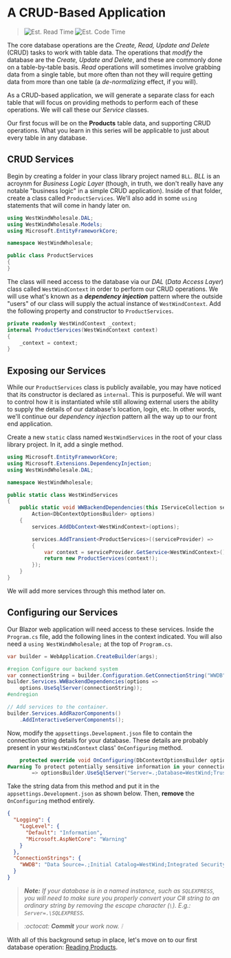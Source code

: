 # A CRUD-Based Application

> ![Est. Read Time](https://img.shields.io/badge/Read%20Time-6%20min-brightgreen)
> ![Est. Code Time](https://img.shields.io/badge/Code%20Time-18--30%20min-blue)

The core database operations are the *Create, Read, Update and Delete* (CRUD) tasks to work with table data. The operations that *modify* the database are the *Create, Update and Delete*, and these are commonly done on a table-by-table basis. *Read* operations will sometimes involve grabbing data from a single table, but more often than not they will require getting data from more than one table (a *de-normalizing* effect, if you will).

As a CRUD-based application, we will generate a separate class for each table that will focus on providing methods to perform each of these operations. We will call these our *Service* classes.

Our first focus will be on the **Products** table data, and supporting CRUD operations. What you learn in this series will be applicable to just about every table in any database.

## CRUD Services

Begin by creating a folder in your class library project named `BLL`. *BLL* is an acroynm for *Business Logic Layer* (though, in truth, we don't really have any notable "business logic" in a simple CRUD application). Inside of that folder, create a class called `ProductServices`. We'll also add in some `using` statements that will come in handy later on.

```cs
using WestWindWholesale.DAL;
using WestWindWholesale.Models;
using Microsoft.EntityFrameworkCore;

namespace WestWindWholesale;

public class ProductServices
{
}
```

The class will need access to the database via our *DAL* (*Data Access Layer*) class called `WestWindContext` in order to perform our CRUD operations. We will use what's known as a ***dependency injection*** pattern where the outside "users" of our class will supply the actual instance of `WestWindContext`. Add the following property and constructor to `ProductServices`.

```cs
private readonly WestWindContext _context;
internal ProductServices(WestWindContext context)
{
    _context = context;
}
```

## Exposing our Services

While our `ProductServices` class is publicly available, you may have noticed that its constructor is declared as `internal`. This is purposeful. We will want to control how it is instantiated while still allowing external users the ability to supply the details of our database's location, login, etc. In other words, we'll continue our *dependency injection* pattern all the way up to our front end application.

Create a new `static` class named `WestWindServices` in the root of your class library project. In it, add a single method.

```cs
using Microsoft.EntityFrameworkCore;
using Microsoft.Extensions.DependencyInjection;
using WestWindWholesale.DAL;

namespace WestWindWholesale;

public static class WestWindServices
{
    public static void WWBackendDependencies(this IServiceCollection services,
        Action<DbContextOptionsBuilder> options)
    {
        services.AddDbContext<WestWindContext>(options);

        services.AddTransient<ProductServices>((serviceProvider) =>
        {
            var context = serviceProvider.GetService<WestWindContext>();
            return new ProductServices(context!);
        });
    }
}
```

We will add more services through this method later on.

## Configuring our Services

Our Blazor web application will need access to these services. Inside the `Program.cs` file, add the following lines in the context indicated. You will also need a `using WestWindWholesale;` at the top of `Program.cs`.

```cs
var builder = WebApplication.CreateBuilder(args);

#region Configure our backend system
var connectionString = builder.Configuration.GetConnectionString("WWDB");
builder.Services.WWBackendDependencies(options =>
	options.UseSqlServer(connectionString));
#endregion

// Add services to the container.
builder.Services.AddRazorComponents()
    .AddInteractiveServerComponents();
```

Now, modify the `appsettings.Development.json` file to contain the connection string details for your database. These details are probably present in your `WestWindContext` class' `OnConfiguring` method.

```cs
    protected override void OnConfiguring(DbContextOptionsBuilder optionsBuilder)
#warning To protect potentially sensitive information in your connection string, you should move it out of source code. You can avoid scaffolding the connection string by using the Name= syntax to read it from configuration - see https://go.microsoft.com/fwlink/?linkid=2131148. For more guidance on storing connection strings, see https://go.microsoft.com/fwlink/?LinkId=723263.
        => optionsBuilder.UseSqlServer("Server=.;Database=WestWind;Trusted_Connection=True;TrustServerCertificate=True");
```

Take the string data from this method and put it in the `appsettings.Development.json` as shown below. Then, **remove** the `OnConfiguring` method entirely.

```json
{
  "Logging": {
    "LogLevel": {
      "Default": "Information",
      "Microsoft.AspNetCore": "Warning"
    }
  },
  "ConnectionStrings": {
    "WWDB": "Data Source=.;Initial Catalog=WestWind;Integrated Security=True;TrustServerCertificate=true"
  }
}
```

> ***Note:** If your database is in a named instance, such as `SQLEXPRESS`, you will need to make sure you properly convert your C# string to an ordinary string by removing the escape character (`\`). E.g.: `Server=.\SQLEXPRESS`.*

> *:octocat: **Commit** your work now. :grey_exclamation:*

With all of this background setup in place, let's move on to our first database operation: [Reading Products](./Step-2.md).
